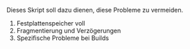 Dieses Skript soll dazu dienen, diese Probleme zu vermeiden. 

1. Festplattenspeicher voll
2. Fragmentierung und Verzögerungen
3. Spezifische Probleme bei Builds
